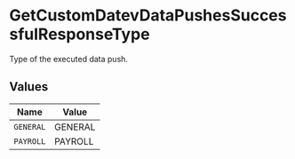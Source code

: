 # GetCustomDatevDataPushesSuccessfulResponseType

Type of the executed data push.


## Values

| Name      | Value     |
| --------- | --------- |
| `GENERAL` | GENERAL   |
| `PAYROLL` | PAYROLL   |
